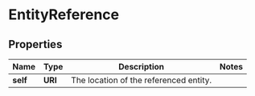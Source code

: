 

# EntityReference


## Properties

| Name | Type | Description | Notes |
|------------ | ------------- | ------------- | -------------|
|**self** | **URI** | The location of the referenced entity. |  |



